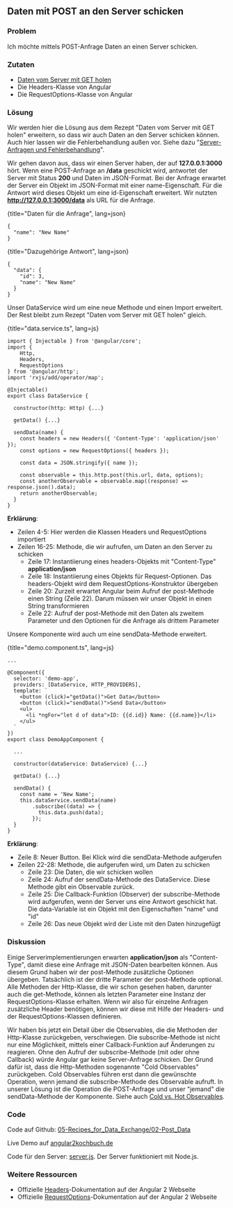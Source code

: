 ## Daten mit POST an den Server schicken

### Problem

Ich möchte mittels POST-Anfrage Daten an einen Server schicken.

### Zutaten
* [Daten vom Server mit GET holen](#c05-get-data)
* Die Headers-Klasse von Angular
* Die RequestOptions-Klasse von Angular

### Lösung

Wir werden hier die Lösung aus dem Rezept "Daten vom Server mit GET holen" erweitern, so dass wir auch Daten an den Server schicken können.
Auch hier lassen wir die Fehlerbehandlung außen vor.
Siehe dazu "[Server-Anfragen und Fehlerbehandlung](#c05-error-handling)".

Wir gehen davon aus, dass wir einen Server haben, der auf __127.0.0.1:3000__ hört.
Wenn eine POST-Anfrage an __/data__ geschickt wird, antwortet der Server mit Status __200__ und Daten im JSON-Format.
Bei der Anfrage erwartet der Server ein Objekt im JSON-Format mit einer name-Eigenschaft.
Für die Antwort wird dieses Objekt um eine id-Eigenschaft erweitert.
Wir nutzten __http://127.0.0.1:3000/data__ als URL für die Anfrage.

{title="Daten für die Anfrage", lang=json}
```
{
  "name": "New Name"
}
```

{title="Dazugehörige Antwort", lang=json}
```
{
  "data": {
    "id": 3,
    "name": "New Name"
  }
}
```

Unser DataService wird um eine neue Methode und einen Import erweitert.
Der Rest bleibt zum Rezept "Daten vom Server mit GET holen" gleich.

{title="data.service.ts", lang=js}
```
import { Injectable } from '@angular/core';
import {
    Http,
    Headers,
    RequestOptions
} from '@angular/http';
import 'rxjs/add/operator/map';

@Injectable()
export class DataService {

  constructor(http: Http) {...}

  getData() {...}

  sendData(name) {
    const headers = new Headers({ 'Content-Type': 'application/json' });
    const options = new RequestOptions({ headers });

    const data = JSON.stringify({ name });

    const observable = this.http.post(this.url, data, options);
    const anotherObservable = observable.map((response) => response.json().data);
    return anotherObservable;
  }
}
```

__Erklärung__:

* Zeilen 4-5: Hier werden die Klassen Headers und RequestOptions importiert
* Zeilen 16-25: Methode, die wir aufrufen, um Daten an den Server zu schicken
  * Zeile 17: Instantiierung eines headers-Objekts mit "Content-Type" __application/json__
  * Zeile 18: Instantiierung eines Objekts für Request-Optionen. Das headers-Objekt wird dem RequestOptions-Konstruktor übergeben
  * Zeile 20: Zurzeit erwartet Angular beim Aufruf der post-Methode einen String (Zeile 22). Darum müssen wir unser Objekt in einen String transformieren
  * Zeile 22: Aufruf der post-Methode mit den Daten als zweitem Parameter und den Optionen für die Anfrage als drittem Parameter


Unsere Komponente wird auch um eine sendData-Methode erweitert.

{title="demo.component.ts", lang=js}
```
...

@Component({
  selector: 'demo-app',
  providers: [DataService, HTTP_PROVIDERS],
  template: `
    <button (click)="getData()">Get Data</button>
    <button (click)="sendData()">Send Data</button>
    <ul>
      <li *ngFor="let d of data">ID: {{d.id}} Name: {{d.name}}</li>
    </ul>
  `
})
export class DemoAppComponent {

  ...

  constructor(dataService: DataService) {...}

  getData() {...}

  sendData() {
    const name = 'New Name';
    this.dataService.sendData(name)
        .subscribe((data) => {
          this.data.push(data);
        });
  }
}
```

__Erklärung__:

* Zeile 8: Neuer Button. Bei Klick wird die sendData-Methode aufgerufen
* Zeilen 22-28: Methode, die aufgerufen wird, um Daten zu schicken
  * Zeile 23: Die Daten, die wir schicken wollen
  * Zeile 24: Aufruf der sendData-Methode des DataService. Diese Methode gibt ein Observable zurück.
  * Zeile 25: Die Callback-Funktion (Observer) der subscribe-Methode wird aufgerufen, wenn der Server uns eine Antwort geschickt hat. Die data-Variable ist ein Objekt mit den Eigenschaften "name" und "id"
  * Zeile 26: Das neue Objekt wird der Liste mit den Daten hinzugefügt

### Diskussion

Einige Serverimplementierungen erwarten __application/json__ als "Content-Type", damit diese eine Anfrage mit JSON-Daten bearbeiten können.
Aus diesem Grund haben wir der post-Methode zusätzliche Optionen übergeben.
Tatsächlich ist der dritte Parameter der post-Methode optional.
Alle Methoden der Http-Klasse, die wir schon gesehen haben, darunter auch die get-Methode, können als letzten Parameter eine Instanz der RequestOptions-Klasse erhalten.
Wenn wir also für einzelne Anfragen zusätzliche Header benötigen, können wir diese mit Hilfe der Headers- und der RequestOptions-Klassen definieren.

Wir haben bis jetzt ein Detail über die Observables, die die Methoden der Http-Klasse zurückgeben, verschwiegen.
Die subscribe-Methode ist nicht nur eine Möglichkeit, mittels einer Callback-Funktion auf Änderungen zu reagieren.
Ohne den Aufruf der subscribe-Methode (mit oder ohne Callback) würde Angular gar keine Server-Anfrage schicken.
Der Grund dafür ist, dass die Http-Methoden sogenannte "Cold Observables" zurückgeben.
Cold Observables führen erst dann die gewünschte Operation, wenn jemand die subscribe-Methode des Observable aufruft.
In unserer Lösung ist die Operation die POST-Anfrage und unser "jemand" die sendData-Methode der Komponente.
Siehe auch [Cold vs. Hot Observables](https://github.com/Reactive-Extensions/RxJS/blob/master/doc/gettingstarted/creating.md#cold-vs-hot-observables).

### Code

Code auf Github: [05-Recipes\_for\_Data\_Exchange/02-Post\_Data](https://github.com/jsperts/angular2_kochbuch_code/tree/master/05-Recipes_for_Data_Exchange/02-Post_Data)

Live Demo auf [angular2kochbuch.de](http://angular2kochbuch.de/examples/code/05-Recipes_for_Data_Exchange/02-Post_Data)

Code für den Server: [server.js](https://github.com/jsperts/angular2_kochbuch_code/tree/master/05-Recipes_for_Data_Exchange/server.js). Der Server funktioniert mit Node.js.

### Weitere Ressourcen

* Offizielle [Headers](https://angular.io/docs/ts/latest/api/http/Headers-class.html)-Dokumentation auf der Angular 2 Webseite
* Offizielle [RequestOptions](https://angular.io/docs/ts/latest/api/http/RequestOptions-class.html)-Dokumentation auf der Angular 2 Webseite

